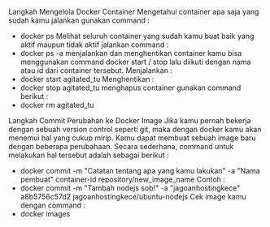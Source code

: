 Langkah Mengelola Docker Container
Mengetahui container apa saja yang sudah kamu jalankan gunakan command :
- docker ps
Melihat seluruh container yang sudah kamu buat baik yang aktif maupun tidak aktif jalankan command :
- docker ps -a
menjalankan dan menghentikan container kamu bisa menggunakan command docker start / stop lalu diikuti dengan nama atau id dari container tersebut.
Menjalankan :
- docker start agitated_tu
Menghentikan :
- docker stop agitated_tu
menghapus container gunakan command berikut :
- docker rm agitated_tu

Langkah Commit Perubahan ke Docker Image
Jika kamu pernah bekerja dengan sebuah version control seperti git, maka dengan docker kamu akan menemui hal yang cukup mirip.
Kamu dapat membuat sebuah image baru dengan beberapa perubahaan.
Secara sederhana, command untuk melakukan hal tersebut adalah sebagai berikut :
- docker commit -m "Catatan tentang apa yang kamu lakukan" -a "Nama pembuat" container-id repository/new_image_name
Contoh :
- docker commit -m "Tambah nodejs sob!" -a "jagoanhostingkece" a8b5756c57d2 jagoanhostingkece/ubuntu-nodejs
Cek image kamu dengan command :
- docker images
